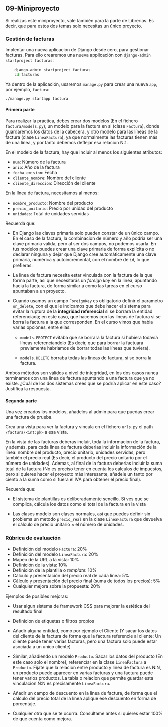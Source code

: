 ## 09-Miniproyecto

Si realizas este miniproyecto, vale también para la parte de Librerias. Es decir, que 
para estos dos temas solo necesitas un único proyecto.


### Gestión de facturas



Implentar una nueva aplicacion de Django desde cero, para gestionar facturas. Para ello crearemos una nueva applicación con ``django-admin startproject facturas``:

```bash
    django-admin startproject facturas
    cd facturas
```

Ya dentro de la aplicación, usaremos ``manage.py`` para crear una nueva ``app``, por ejemplo, ``factura``:

```
./manage.py startapp factura
```

#### Primera parte

Para realizar la práctica, debes crear dos modelos (En el fichero ``factura/models.py``), un modelo para
la factura en si (clase ``Factura``), donde guardaremos los datos de la cabecera, y otro modelo para
las líneas de la factura (clase ``LineaFactura``), ya que normalmente las facturas tienen más
de una línea, y por tanto debemos deflejar esa relacion N:1.

En el modelo de la factura, hay que incluir al menos los siguientes atributos:

- ``num``: Número de la factura
- ``anio``: Año de la factura
- ``fecha_emision``: Fecha
- ``cliente_nombre``: Nombre del cliente
- ``cliente_direccion``: Dirección del cliente

En la línea de factura, necesitamos al menos:

- ``nombre_producto``: Nombre del producto
- ``precio_unitario``: Precio por unidad del producto
- ``unidades``: Total de unidades servidas

Recuerda que:

- En Django las claves primaria solo pueden constar de un único campo. En el caso de la factura, la combinacion
de número y año podría ser una clave primaria válida, pero al ser dos campos, no podemos usarla. En tus modelos
puedes crear una clave primaria de forma explícita o no declarar ninguna y dejar que Django cree automáticamente
una clave primaria, numérica y autoincremental, con el nombre de `id`, lo que prefieras.

- La linea de factura necesita estar vinculada con la factura de la que forma parte, así que necesitarás
un _foreign key_ en la linea, apuntando hacia la factura, de forma similar a como las tareas en el curso
apuntaban a un proyecto.

- Cuando usamos un campo ``ForeignKey`` es obligatorio definir el parametro ``on_delete``, con el
que le indicamos que debe hacer el sistema para evitar la ruptura de la **integridad referencial** si
se borrara la entidad referenciada; en este caso, que hacemos con las líneas de factura si se borra
la factura a la que corresponden. En el curso vimos que habia varias opciones, entre ellas:

  - ``models.PROTECT`` evitaba que se borrara la factura si hubiera todavía líneas referenciandolo (Es decir, que para borrar la factuara previamente habriamos de borrar todas las líneas que tuviera).
  
  - ``models.DELETE`` borraba todas las líneas de factura, si se borra la factura.
  
Ambos métodos son válidos a nivel de integridad, en los dos casos nunca terminamos con una linea de factura
apuntando a una factura que ya no existe. ¿Cuál de los dos sistemas crees que se podría aplicar en este caso? Justifica la respuesta.

#### Segunda parte

Una vez creados los modelos, añadelos al admin para que puedas crear una factura de prueba.

Crea una vista  para ver la factura y vincula en el fichero ``urls.py`` el path ``/factura/<int:pk>`` a esa vista.
    
En la vista de las facturas deberas incluir, toda la información de la factura, y además, para cada línea
de factura deberias incluir la información de la línea: nombre del producto, precio unitario, unidades servidas, 
pero también el precio real (Es decir, el producto del precio unitario por el número de unidades).
Ademas, al final de la factura deberias incluir la suma total de la factura (No es preciso tener en cuenta los
calculos de impuestos, pero si quieres hacer el proyecto más interesante, añadele un tanto por ciento a la suma 
como si fuera el IVA para obtener el precio final).

Recuerda que:
    
- El sistema de plantillas es deliberadamente sencillo. Si ves que se complica, cálcula los datos como 
el total de la factura en la vista

- Las clases modelo son clases normales, asi que puedes definir sin problema un metodo ``precio_real`` en la
  clase ``LineaFactura`` que devuelva el cálculo de precio unitario $\times$ el número de unidades.

### Rúbrica de evaluación

- Definición del modelo ``Factura``: 20%
- Definición del modelo ``LineaFactura``: 20%
- Mapeo de la URL a la vista: 10%
- Definición de la vista: 10%
- Definición de la plantilla o _template_: 10%
- Cálculo y presentación del precio real de cada linea: 5%
- Cálculo y presentación del precio final (suma de todos los precios): 5%
- Cualquier mejora sobre la propuesta: 20%

Ejemplos de posibles mejoras:

- Usar algun sistema de framework CSS para mejorar la estética del resultado final

- Definicion de etiquetas o filtros propios

- Añadir alguna entidad, como por ejemplo el Cliente (Y sacar los datos del cliente de la
  factura de forma que la factura referencie al cliente: Un cliente puede tener
  varias facturas, pero una factura solo puede estar asociada a un unico cliente)

- Similar, añadiendo un modelo ``Producto``. Sacar los datos del producto (En este
  caso solo el nombre), referenciar en la clase ``LineaFactura`` a ``Producto``.
  Fíjate que la relacion entre producto y linea de factura es N:N, un producto puede aparecer
  en varias facturas y una factura puede tener varios productos. La tabla o relacion que permite
  guardar esta vinculacion N:N es precisamente ``LineaFactura``.
  
- Añadir un campo de descuento en la linea de factura, de forma que el calculo del precio total de
la línea aplique ese descuento en forma de porcentaje.

- Cualquier otra que se te ocurra. Consúltame antes si quieres estar 100% de que cuenta como mejora.
